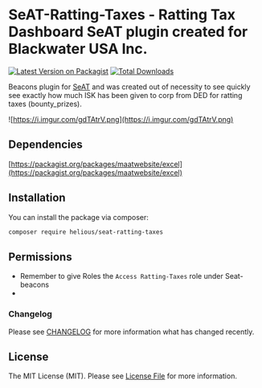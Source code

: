 # SeAT-Ratting-Taxes - Ratting Tax Dashboard SeAT plugin created for Blackwater USA Inc.

[![Latest Version on Packagist](https://img.shields.io/packagist/v/helious/seat-ratting-taxes.svg?style=flat-square)](https://packagist.org/packages/helious/seat-ratting-taxes)
[![Total Downloads](https://img.shields.io/packagist/dt/helious/seat-ratting-taxes.svg?style=flat-square)](https://packagist.org/packages/helious/seat-ratting-taxes)

Beacons plugin for [SeAT](https://github.com/eveseat/seat) and was created out of necessity to see quickly see exactly how much ISK has been given to corp from DED for ratting taxes (bounty_prizes).

![https://i.imgur.com/gdTAtrV.png](https://i.imgur.com/gdTAtrV.png)

## Dependencies
[https://packagist.org/packages/maatwebsite/excel](https://packagist.org/packages/maatwebsite/excel)

## Installation

You can install the package via composer:

```bash
composer require helious/seat-ratting-taxes
```

## Permissions
- Remember to give Roles the `Access Ratting-Taxes` role under Seat-beacons
- 
### Changelog

Please see [CHANGELOG](CHANGELOG.md) for more information what has changed recently.

## License

The MIT License (MIT). Please see [License File](LICENSE) for more information.
